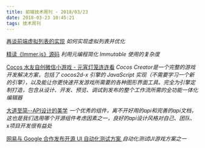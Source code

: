 ```yaml
---
title: 前端技术周刊 - 2018/03/23
date: 2018-03-23 10:45:21
tags: 技术周刊
---
```


[再谈前端虚拟列表的实现](https://zhuanlan.zhihu.com/p/34585166)
*如何实现虚拟列表并优化*

[精读《Immer.js》源码](https://zhuanlan.zhihu.com/p/34691516)
*利用元编程简化 Immutable 使用的复杂度*

[Cocos 水友自创微信小游戏 - 元宵灯笼连连看](https://mp.weixin.qq.com/s?__biz=MjM5ODAxNTM2NA==&mid=2659646868&idx=1&sn=d411552089f36bfa1d00686f0b4ab03c&chksm=bda3657f8ad4ec69c0946a6aa8357b0189f5abc7cf7f3c9a3c530f4750202f7e298b3045b22c#rd)
*Cocos Creator是一个完整的游戏开发解决方案，包括了 cocos2d-x 引擎的 JavaScript 实现（不需要学习一个新的引擎），以及能让你更快速开发游戏所需要的各种图形界面工具。完全为引擎定制打造，包含从设计、开发、预览、调试到发布的整个工作流所需的全功能一体化编辑器*

[大道至简--API设计的美学](https://juejin.im/post/5aae8b4f5188255588052ffb)
*一个优秀的组件，离不开好用的api和完善的api文档，这也是我们选用哪个开源组件考虑因素之一，良好的api设计风格对自己、团队、x项目开发很有益处*

[网易与 Google 合作发布开源 UI 自动化测试方案
](https://media.weibo.cn/article?id=2309351002534219727609221349&from=singlemessage&isappinstalled=0&jumpfrom=weibocom)
*自动化测试UI游戏方案之一*
